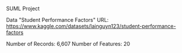 SUML Project

Data "Student Performance Factors"
URL: https://www.kaggle.com/datasets/lainguyn123/student-performance-factors

Number of Records: 6,607
Number of Features: 20
